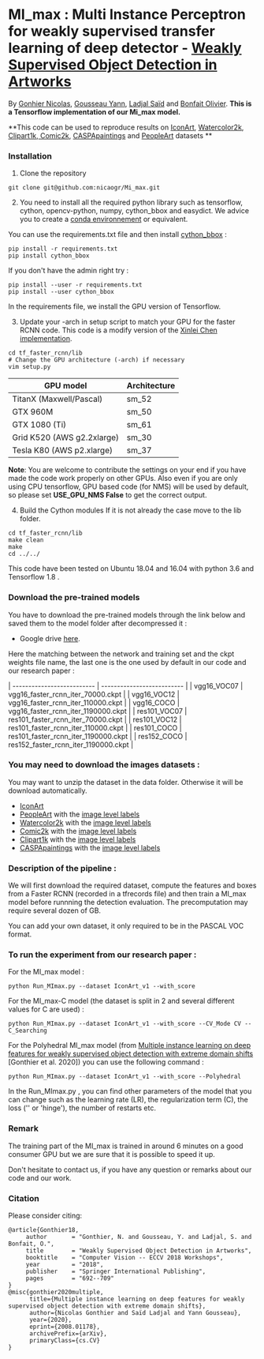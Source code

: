 # MI_max : Multi Instance Perceptron for weakly supervised transfer learning of deep detector - [Weakly Supervised Object Detection in Artworks](https://arxiv.org/abs/1810.02569)

By [Gonhier Nicolas](https://perso.telecom-paristech.fr/gonthier/), [Gousseau Yann](https://perso.telecom-paristech.fr/gousseau/), [Ladjal Saïd](https://perso.telecom-paristech.fr/ladjal/) and [Bonfait Olivier](http://tristan.u-bourgogne.fr/CGC/chercheurs/Bonfait/Olivier_Bonfait.html).
**This is a Tensorflow implementation of our Mi_max model.**

**This code can be used to reproduce results on [IconArt](https://wsoda.telecom-paristech.fr/downloads/dataset/), [Watercolor2k, Clipart1k, Comic2k](https://github.com/naoto0804/cross-domain-detection), [CASPApaintings](https://people.cs.pitt.edu/~chris/artistic_objects/) and [PeopleArt](https://github.com/BathVisArtData/PeopleArt) datasets **


### Installation
1. Clone the repository
  ```Shell
  git clone git@github.com:nicaogr/Mi_max.git
  ```

2. You need to install all the required python library such as tensorflow, cython, opencv-python, numpy, cython_bbox and easydict. We advice you to create a [conda environnement](https://docs.conda.io/projects/conda/en/latest/user-guide/tasks/manage-environments.html) or equivalent.

You can use the requirements.txt file and then install [cython_bbox](https://pypi.org/project/cython-bbox/) :
  ```Shell
  pip install -r requirements.txt
  pip install cython_bbox
  ```
If you don't have the admin right try :
  ```Shell
  pip install --user -r requirements.txt
  pip install --user cython_bbox
  ```
In the requirements file, we install the GPU version of Tensorflow.
  
3. Update your -arch in setup script to match your GPU for the faster RCNN code. This code is a modify version of the [Xinlei Chen](https://github.com/endernewton) [implementation](https://github.com/endernewton/tf-faster-rcnn).
  ```Shell
  cd tf_faster_rcnn/lib
  # Change the GPU architecture (-arch) if necessary
  vim setup.py
  ```

  | GPU model  | Architecture |
  | ------------- | ------------- |
  | TitanX (Maxwell/Pascal) | sm_52 |
  | GTX 960M | sm_50 |
  | GTX 1080 (Ti) | sm_61 |
  | Grid K520 (AWS g2.2xlarge) | sm_30 |
  | Tesla K80 (AWS p2.xlarge) | sm_37 |

  **Note**: You are welcome to contribute the settings on your end if you have made the code work properly on other GPUs. Also even if you are only using CPU tensorflow, GPU based code (for NMS) will be used by default, so please set **USE_GPU_NMS False** to get the correct output.

4. Build the Cython modules
If it is not already the case move to the lib folder.
  ```Shell
  cd tf_faster_rcnn/lib 
  make clean
  make
  cd ../../
  ```

This code have been tested on Ubuntu 18.04 and 16.04 with python 3.6 and Tensorflow 1.8 .

### Download the pre-trained models
You have to download the pre-trained models through the link below and saved them to the model folder after decompressed it :
  - Google drive [here](https://drive.google.com/open?id=0B1_fAEgxdnvJSmF3YUlZcHFqWTQ).
  
Here the matching between the network and training set and the ckpt weights file name, the last one is the one used by default in our code and our research paper : 

  | -------------------------- | -------------------------- |
  |   vgg16_VOC07  |  vgg16_faster_rcnn_iter_70000.ckpt  | 
  |   vgg16_VOC12  |  vgg16_faster_rcnn_iter_110000.ckpt  | 
  |   vgg16_COCO  |  vgg16_faster_rcnn_iter_1190000.ckpt  | 
  |   res101_VOC07  | res101_faster_rcnn_iter_70000.ckpt  | 
  |   res101_VOC12  |  res101_faster_rcnn_iter_110000.ckpt  | 
  |   res101_COCO  |  res101_faster_rcnn_iter_1190000.ckpt  | 
  |   res152_COCO  |  res152_faster_rcnn_iter_1190000.ckpt | 

### You may need to download the images datasets :  

You may want to unzip the dataset in the data folder. Otherwise it will be download automatically.

 - [IconArt](https://wsoda.telecom-paristech.fr/downloads/dataset/IconArt_v1.zip)
 - [PeopleArt](https://codeload.github.com/BathVisArtData/PeopleArt/zip/master) with the [image level labels](https://wsoda.telecom-paristech.fr/downloads/dataset/PeopleArt.csv)
 - [Watercolor2k](http://www.hal.t.u-tokyo.ac.jp/~inoue/projects/cross_domain_detection/datasets/watercolor.zip)  with the [image level labels](https://wsoda.telecom-paristech.fr/downloads/dataset/watercolor.csv)
 - [Comic2k](http://www.hal.t.u-tokyo.ac.jp/~inoue/projects/cross_domain_detection/datasets/comic.zip)  with the [image level labels](https://wsoda.telecom-paristech.fr/downloads/dataset/comic.csv)
 - [Clipart1k](http://www.hal.t.u-tokyo.ac.jp/~inoue/projects/cross_domain_detection/datasets/clipart.zip)  with the [image level labels](https://wsoda.telecom-paristech.fr/downloads/dataset/clipart.csv)
 - [CASPApaintings](https://wsoda.telecom-paristech.fr/downloads/dataset/CASPApaintings.zip)  with the [image level labels](https://wsoda.telecom-paristech.fr/downloads/dataset/CASPApaintings.csv)

### Description of the pipeline :

We will first download the required dataset, compute the features and boxes from a Faster RCNN (recorded in a tfrecords file) and then train a MI_max model before runnning the detection evaluation. The precomputation may require several dozen of GB.

You can add your own dataset, it only required to be in the PASCAL VOC format.

### To run the experiment from our research paper :
For the MI_max model :
  ```Shell
  python Run_MImax.py --dataset IconArt_v1 --with_score
  ```

For the MI_max-C model (the dataset is split in 2 and several different values for C are used) : 
  ```Shell
  python Run_MImax.py --dataset IconArt_v1 --with_score --CV_Mode CV --C_Searching
  ```
  
For the Polyhedral MI_max model (from [Multiple instance learning on deep features for weakly supervised object detection with extreme domain shifts](https://arxiv.org/abs/2008.01178) [Gonthier et al. 2020]) you can use the following command :
  ```Shell
  python Run_MImax.py --dataset IconArt_v1 --with_score --Polyhedral
  ```

In the Run_MImax.py , you can find other parameters of the model that you can change such as the learning rate (LR), the regularization term (C), the loss ('' or 'hinge'), the number of restarts etc.

### Remark

The training part of the MI_max is trained in around 6 minutes on a good consumer GPU but we are sure that it is possible to speed it up.

Don't hesitate to contact us, if you have any question or remarks about our code and our work.

### Citation
Please consider citing:

    @article{Gonthier18,
         author       = "Gonthier, N. and Gousseau, Y. and Ladjal, S. and Bonfait, O.",
         title        = "Weakly Supervised Object Detection in Artworks",
         booktitle    = "Computer Vision -- ECCV 2018 Workshops",
         year         = "2018",
         publisher    = "Springer International Publishing",
         pages        = "692--709"
    }
    @misc{gonthier2020multiple,
          title={Multiple instance learning on deep features for weakly supervised object detection with extreme domain shifts}, 
          author={Nicolas Gonthier and Saïd Ladjal and Yann Gousseau},
          year={2020},
          eprint={2008.01178},
          archivePrefix={arXiv},
          primaryClass={cs.CV}
    }
